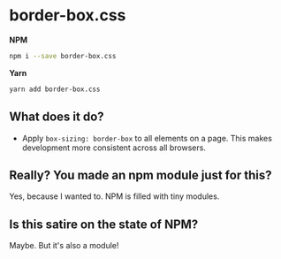 # border-box.css

**NPM**

```sh
npm i --save border-box.css
```

**Yarn**

```sh
yarn add border-box.css
```

## What does it do?

* Apply `box-sizing: border-box` to all elements on a page. This makes development more consistent across all browsers.

## Really? You made an npm module just for this?

Yes, because I wanted to. NPM is filled with tiny modules. 

## Is this satire on the state of NPM?

Maybe. But it's also a module!
